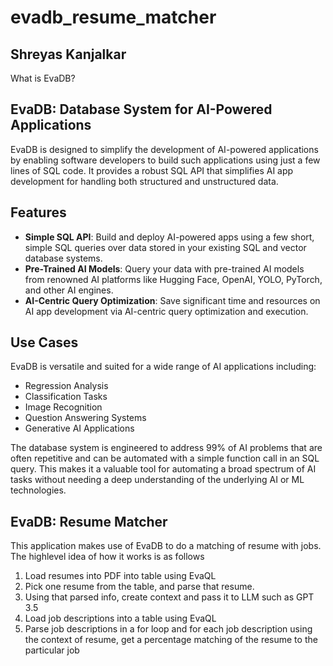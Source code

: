 # evadb_resume_matcher
## Shreyas Kanjalkar

What is EvaDB?
## EvaDB: Database System for AI-Powered Applications

EvaDB is designed to simplify the development of AI-powered applications by enabling software developers to build such applications using just a few lines of SQL code. It provides a robust SQL API that simplifies AI app development for handling both structured and unstructured data.

## Features

- **Simple SQL API**: Build and deploy AI-powered apps using a few short, simple SQL queries over data stored in your existing SQL and vector database systems.
- **Pre-Trained AI Models**: Query your data with pre-trained AI models from renowned AI platforms like Hugging Face, OpenAI, YOLO, PyTorch, and other AI engines.
- **AI-Centric Query Optimization**: Save significant time and resources on AI app development via AI-centric query optimization and execution.

## Use Cases

EvaDB is versatile and suited for a wide range of AI applications including:

- Regression Analysis
- Classification Tasks
- Image Recognition
- Question Answering Systems
- Generative AI Applications

The database system is engineered to address 99% of AI problems that are often repetitive and can be automated with a simple function call in an SQL query. This makes it a valuable tool for automating a broad spectrum of AI tasks without needing a deep understanding of the underlying AI or ML technologies.

## EvaDB: Resume Matcher

This application makes use of EvaDB to do a matching of resume with jobs. The highlevel idea of how it works is as follows

1. Load resumes into PDF into table using EvaQL
2. Pick one resume from the table, and parse that resume.
3. Using that parsed info, create context and pass it to LLM such as GPT 3.5
4. Load job descriptions into a table using EvaQL
5. Parse job descriptions in a for loop and for each job description using the context of resume, get a percentage matching of the resume to the particular job